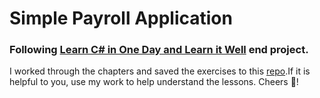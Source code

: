 # Simple Payroll Application

### Following [Learn C# in One Day and Learn it Well](https://www.amazon.com/Beginners-Hands-Project-Coding-Project-ebook/dp/B016Z18MLG) end project.

I worked through the chapters and saved the exercises to this [repo](https://github.com/jeremylshepherd/CSHARP_IN_A_DAY_CHAPTERS).If it is helpful to you, use my work to help understand the lessons. Cheers :beers:!